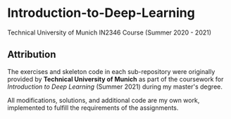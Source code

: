 # Introduction-to-Deep-Learning
Technical University of Munich IN2346 Course (Summer 2020 - 2021)

## Attribution

The exercises and skeleton code in each sub-repository were originally provided by **Technical University of Munich** as part of the coursework for _Introduction to Deep Learning_ (Summer 2021) during my master's degree.

All modifications, solutions, and additional code are my own work, implemented to fulfill the requirements of the assignments.

